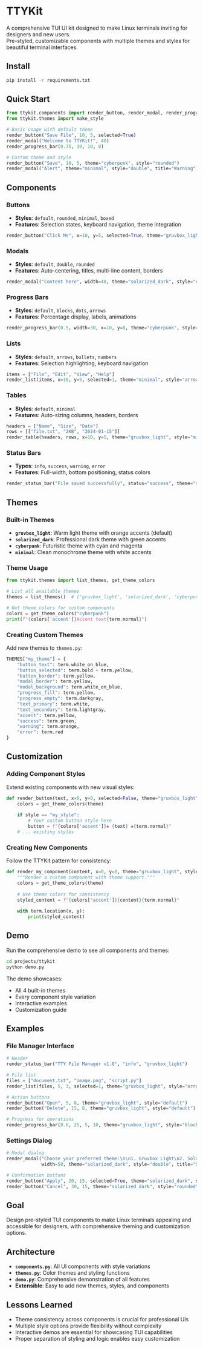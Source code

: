 # TTYKit

A comprehensive TUI UI kit designed to make Linux terminals inviting for designers and new users.  
Pre-styled, customizable components with multiple themes and styles for beautiful terminal interfaces.

## Install
```bash
pip install -r requirements.txt
```

## Quick Start
```python
from ttykit.components import render_button, render_modal, render_progress_bar
from ttykit.themes import make_style

# Basic usage with default theme
render_button("Save File", 10, 5, selected=True)
render_modal("Welcome to TTYKit!", 40)
render_progress_bar(0.75, 30, 10, 8)

# Custom theme and style
render_button("Save", 10, 5, theme="cyberpunk", style="rounded")
render_modal("Alert", theme="minimal", style="double", title="Warning")
```

## Components

### Buttons
- **Styles**: `default`, `rounded`, `minimal`, `boxed`
- **Features**: Selection states, keyboard navigation, theme integration
```python
render_button("Click Me", x=10, y=5, selected=True, theme="gruvbox_light", style="rounded")
```

### Modals
- **Styles**: `default`, `double`, `rounded`
- **Features**: Auto-centering, titles, multi-line content, borders
```python
render_modal("Content here", width=40, theme="solarized_dark", style="double", title="Dialog")
```

### Progress Bars
- **Styles**: `default`, `blocks`, `dots`, `arrows`
- **Features**: Percentage display, labels, animations
```python
render_progress_bar(0.5, width=30, x=10, y=8, theme="cyberpunk", style="blocks", label="Loading")
```

### Lists
- **Styles**: `default`, `arrows`, `bullets`, `numbers`
- **Features**: Selection highlighting, keyboard navigation
```python
items = ["File", "Edit", "View", "Help"]
render_list(items, x=10, y=5, selected=1, theme="minimal", style="arrows")
```

### Tables
- **Styles**: `default`, `minimal`
- **Features**: Auto-sizing columns, headers, borders
```python
headers = ["Name", "Size", "Date"]
rows = [["file.txt", "2KB", "2024-01-15"]]
render_table(headers, rows, x=10, y=5, theme="gruvbox_light", style="minimal")
```

### Status Bars
- **Types**: `info`, `success`, `warning`, `error`
- **Features**: Full-width, bottom positioning, status colors
```python
render_status_bar("File saved successfully", status="success", theme="solarized_dark")
```

## Themes

### Built-in Themes
- **`gruvbox_light`**: Warm light theme with orange accents (default)
- **`solarized_dark`**: Professional dark theme with green accents
- **`cyberpunk`**: Futuristic theme with cyan and magenta
- **`minimal`**: Clean monochrome theme with white accents

### Theme Usage
```python
from ttykit.themes import list_themes, get_theme_colors

# List all available themes
themes = list_themes()  # ['gruvbox_light', 'solarized_dark', 'cyberpunk', 'minimal']

# Get theme colors for custom components
colors = get_theme_colors("cyberpunk")
print(f"{colors['accent']}Accent text{term.normal}")
```

### Creating Custom Themes
Add new themes to `themes.py`:
```python
THEMES["my_theme"] = {
    "button_text": term.white_on_blue,
    "button_selected": term.bold + term.yellow,
    "button_border": term.yellow,
    "modal_border": term.yellow,
    "modal_background": term.white_on_blue,
    "progress_fill": term.yellow,
    "progress_empty": term.darkgray,
    "text_primary": term.white,
    "text_secondary": term.lightgray,
    "accent": term.yellow,
    "success": term.green,
    "warning": term.orange,
    "error": term.red
}
```

## Customization

### Adding Component Styles
Extend existing components with new visual styles:
```python
def render_button(text, x=0, y=0, selected=False, theme="gruvbox_light", style="default"):
    colors = get_theme_colors(theme)
    
    if style == "my_style":
        # Your custom button style here
        button = f"{colors['accent']}◆ {text} ◆{term.normal}"
    # ... existing styles
```

### Creating New Components
Follow the TTYKit pattern for consistency:
```python
def render_my_component(content, x=0, y=0, theme="gruvbox_light", style="default"):
    """Render a custom component with theme support."""
    colors = get_theme_colors(theme)
    
    # Use theme colors for consistency
    styled_content = f"{colors['accent']}{content}{term.normal}"
    
    with term.location(x, y):
        print(styled_content)
```

## Demo
Run the comprehensive demo to see all components and themes:
```bash
cd projects/ttykit
python demo.py
```

The demo showcases:
- All 4 built-in themes
- Every component style variation
- Interactive examples
- Customization guide

## Examples

### File Manager Interface
```python
# Header
render_status_bar("TTY File Manager v1.0", "info", "gruvbox_light")

# File list
files = ["document.txt", "image.png", "script.py"]
render_list(files, 5, 3, selected=1, theme="gruvbox_light", style="arrows")

# Action buttons
render_button("Open", 5, 8, theme="gruvbox_light", style="default")
render_button("Delete", 15, 8, theme="gruvbox_light", style="default")

# Progress for operations
render_progress_bar(0.6, 25, 5, 10, theme="gruvbox_light", style="blocks", label="Copying")
```

### Settings Dialog
```python
# Modal dialog
render_modal("Choose your preferred theme:\n\n1. Gruvbox Light\n2. Solarized Dark\n3. Cyberpunk\n4. Minimal", 
             width=50, theme="solarized_dark", style="double", title="Settings")

# Confirmation buttons
render_button("Apply", 20, 15, selected=True, theme="solarized_dark", style="rounded")
render_button("Cancel", 30, 15, theme="solarized_dark", style="rounded")
```

## Goal
Design pre-styled TUI components to make Linux terminals appealing and accessible for designers, with comprehensive theming and customization options.

## Architecture
- **`components.py`**: All UI components with style variations
- **`themes.py`**: Color themes and styling functions
- **`demo.py`**: Comprehensive demonstration of all features
- **Extensible**: Easy to add new themes, styles, and components

## Lessons Learned
- Theme consistency across components is crucial for professional UIs
- Multiple style options provide flexibility without complexity
- Interactive demos are essential for showcasing TUI capabilities
- Proper separation of styling and logic enables easy customization